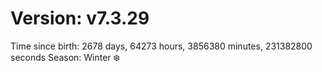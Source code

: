 # Version: v7.3.29
Time since birth: 2678 days, 64273 hours, 3856380 minutes, 231382800 seconds
Season: Winter ❄️
